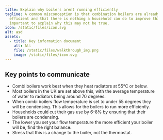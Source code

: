 ```yaml
---
title: Explain why boilers arent running efficiently
tagline: A common misconception is that combination boilers are already very
  efficient and that there is nothing a household can do to improve this. It’s
  important to explain why this may not be true.
icon: /static/files/icon.svg
alt: asd
assets:
  - title: Key information document
    alt: Alt
    file: /static/files/walkthrough_img.png
    image: /static/files/icon.svg
---
```

## Key points to communicate

* Combi boilers work best when they heat radiators at 55°C or below.
* Most boilers in the UK are set above this, with the average temperature of water to radiators being around 70 degrees.
* When combi boilers flow temperature is set to under 55 degrees they will be condensing. This allows for the boilers to run more efficiently.
* Households could cut their gas use by 6-8% by ensuring that their boilers are condensing.
* The lower you set your flow temperature the more efficient your boiler will be, find the right balance.
* Stress that this is a change to the boiler, not the thermostat.